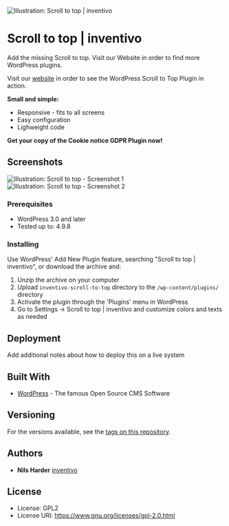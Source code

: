 ![Illustration: Scroll to top | inventivo](https://ps.w.org/scroll-to-top-inventivo/assets/banner-772x250.jpg?rev=1910348)

# Scroll to top | inventivo

Add the missing Scroll to top. Visit our Website in order to find more WordPress plugins.

Visit our <a href="https://www.inventivo.de/seo-muenster"> website</a> in order to see the WordPress Scroll to Top Plugin in action.

**Small and simple:**
* Responsive - fits to all screens
* Easy configuration
* Lighweight code

**Get your copy of the Cookie notice GDPR Plugin now!**

## Screenshots

![Illustration: Scroll to top - Screenshot 1](https://ps.w.org/scroll-to-top-inventivo/trunk/screenshot-1.png?rev=1939192)
![Illustration: Scroll to top - Screenshot 2](https://ps.w.org/scroll-to-top-inventivo/trunk/screenshot-2.png?rev=1939192)

### Prerequisites

* WordPress 3.0 and later
* Tested up to: 4.9.8

### Installing

Use WordPress' Add New Plugin feature, searching "Scroll to top | inventivo", or download the archive and:

1. Unzip the archive on your computer  
2. Upload `inventivo-scroll-to-top` directory to the `/wp-content/plugins/` directory
3. Activate the plugin through the 'Plugins' menu in WordPress
4. Go to Settings -> Scroll to top | inventivo and customize colors and texts as needed


## Deployment

Add additional notes about how to deploy this on a live system

## Built With

* [WordPress](https://www.wordpress.org) - The famous Open Source CMS Software

## Versioning

For the versions available, see the [tags on this repository](https://github.com/your/project/tags). 

## Authors

* **Nils Harder** [inventivo](https://www.inventivo.de/seo-muenster)

## License

* License:      GPL2
* License URI:  https://www.gnu.org/licenses/gpl-2.0.html

